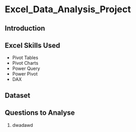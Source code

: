 # Excel_Data_Analysis_Project

## Introduction

## Excel Skills Used
- Pivot Tables
- Pivot Charts
- Power Query
- Power Pivot
- DAX

## Dataset

## Questions to Analyse
1. dwadawd
##
